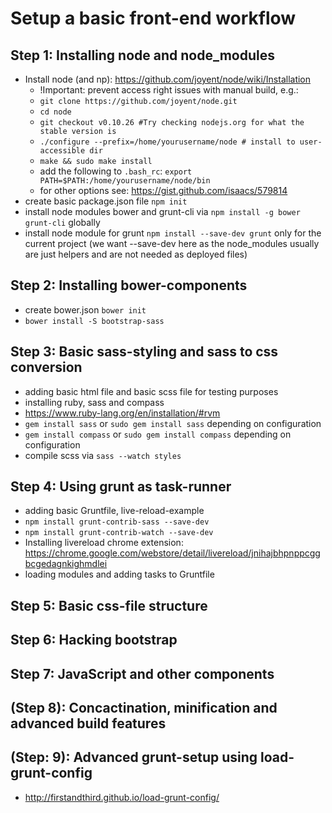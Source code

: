 # Setup a basic front-end workflow

## Step 1: Installing node and node_modules
* Install node (and np): https://github.com/joyent/node/wiki/Installation
	* !Important: prevent access right issues with manual build, e.g.:
  * ```git clone https://github.com/joyent/node.git```
  * ```cd node```
  * ```git checkout v0.10.26 #Try checking nodejs.org for what the stable version is```
  * ```./configure --prefix=/home/yourusername/node # install to user-accessible dir```
  * ```make && sudo make install```
  *  add the following to ```.bash_rc```: ```export PATH=$PATH:/home/yourusername/node/bin```
	* for other options see: https://gist.github.com/isaacs/579814
* create basic package.json file ```npm init```
* install node modules bower and grunt-cli via ```npm install -g bower grunt-cli``` globally 
* install node module for grunt ```npm install --save-dev grunt``` only for the current project (we want --save-dev here as the node_modules usually are just helpers and are not needed as deployed files)

## Step 2: Installing bower-components
* create bower.json ```bower init```
* ```bower install -S bootstrap-sass```

## Step 3: Basic sass-styling and sass to css conversion
* adding basic html file and basic scss file for testing purposes
* installing ruby, sass and compass
 * https://www.ruby-lang.org/en/installation/#rvm
 * ```gem install sass``` or ```sudo gem install sass``` depending on configuration
 * ```gem install compass``` or ```sudo gem install compass``` depending on configuration
*  compile scss via ```sass --watch styles```

## Step 4: Using grunt as task-runner
* adding basic Gruntfile, live-reload-example
 * ```npm install grunt-contrib-sass --save-dev```
 * ```npm install grunt-contrib-watch --save-dev```
 * Installing livereload chrome extension: https://chrome.google.com/webstore/detail/livereload/jnihajbhpnppcggbcgedagnkighmdlei
 * loading modules and adding tasks to Gruntfile

## Step 5: Basic css-file structure

## Step 6: Hacking bootstrap

## Step 7: JavaScript and other components

## (Step 8): Concactination, minification and advanced build features

## (Step: 9): Advanced grunt-setup using load-grunt-config
* http://firstandthird.github.io/load-grunt-config/
